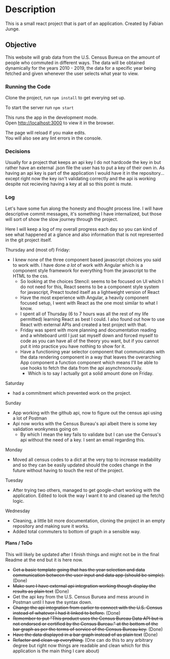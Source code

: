 # Description

This is a small react project that is part of an application.
Created by Fabian Junge.

## Objective

This website will grab data from the U.S. Census Bureua on the amount of people who commuted in different ways.
The data will be obtained dynamically for the years 2010 - 2019, the data for a specific year being fetched and given whenever the user selects what year to view.

### Running the Code

Clone the project, run `npm install` to get everying set up.

To start the server run `npm start`

This runs the app in the development mode.\
Open [http://localhost:3000](http://localhost:3000) to view it in the browser.

The page will reload if you make edits.\
You will also see any lint errors in the console.

### Decisions
<!-- There is / will be a .json file that contains the api key for the U.S. Census Bureua as well as one named .json.template (or \[name\.template.json]) that describes where to put the api key. -->
<!-- Usually in a project I have the template and instructions for creating a file without the \[template\] and putting your api key there and have the file with the api key in .gitignore.
As part of this is getting the api key and having the project work "out of the box" I will include the actual file with the template though I normally do not do this.
 -->
Usually for a project that keeps an api key I do not hardcode the key in but rather have an external .json file the user has to put a key of their own in. As having an api key is part of the application
I would have it in the repository... except right now the key isn't validating correctly and the api is working despite not recieving having a key at all so this point is mute.

### Log 
Let's have some fun along the honesty and thought process line.
I will have descriptive commit messages, it's something I have internalized, but those will sort of show the slow journey through the project.

Here I will keep a log of my overall progress each day so you can kind of see what happened at a glance and also information that is not represented in the git project itself.

Thursday and (most of) Friday:
 * I knew none of the three component based javascript choices you said to work with. I have done *a lot* of work with Angular which is a component style framework for
everything from the javascript to the HTML to the css.
	* So looking at the choices Stencil: seems to be focused on UI which I do not need for this, React seems to be a component style system for javascript, Preact touted itself as a lightweight version of React
	* Have the most experience with Angular, a heavily component focused setup, I went with React as the one most similar to what I know.
	* I spent all of Thursday (6 to 7 hours was all the rest of my life permitted) learning React as best I could. I also found out how to use React with external APIs and created a test project with that.
	* Friday was spent with more planning and documentation reading and a whiteboard until I just sat myself down and forced myself to code as you can have all of the theory you want, but if you cannot put it into practice you have nothing to show for it.
	* Have a functioning year selector component that communicates with the data rendering component in a way that leaves the overarching App component a function component which means I'll be able to use hooks to fetch the data from the api asynchrnonously.
		* Which is to say I actually got a solid amount done on Friday.

Saturday
 * had a commitment which prevented work on the project.

Sunday
 * App working with the github api, now to figure out the census api using a lot of Postman
 * Api now works with the Census Bureau's api albeit there is some key validation wonkyness going on
 	* By which I mean the key fails to validate but I can use the Census's api without the need of a key. I sent an email regarding this.

Monday
 * Moved all census codes to a dict at the very top to increase readability and so they can be easily updated should the codes change in the future without having to touch the rest of the project.

Tuesday
 * After trying two others, managed to get google-chart working with the application. Edited to look the way I want it to and cleaned up the fetch() logic.

Wednesday
 * Cleaning, a little bit more documentation, cloning the project in an empty repository and making sure it works.
 * Added total commuters to bottom of graph in a sensible way.

#### Plans / ToDo
This will likely be updated after I finish things and might not be in the final Readme at the end but it is here now.
* ~~Get a basic template going that has the year selection and data communication between the user input and data app (should be simple).~~ (Done)
* ~~Make sure I have external api integration working though display the results as plain text~~ (Done)
* Get the api key from the U.S. Census Buruea and mess around in Postman until I have the syntax down.
* ~~Change the api integration from earlier to connect with the U.S. Census instead of whatever I had it linked to before.~~ (Done)
* ~~Remember to put "This product uses the Census Bureau Data API but is not endorsed or certified by the Census Bureau." at the bottom of the bar graph as per the terms of service of the Census Bureau key.~~ (Done)
* ~~Have the data displayed in a bar graph instead of as plain text~~ (Done)
* ~~Refactor and clean up everything.~~ (One can do this to any arbitrary degree but right now things are readable and clean which for this application is the main thing I care about)